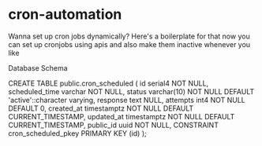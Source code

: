 # cron-automation

Wanna set up cron jobs dynamically?
Here's a boilerplate for that now you can set up cronjobs using apis and also make them inactive whenever you like

Database Schema

CREATE TABLE public.cron_scheduled (
id serial4 NOT NULL,
scheduled_time varchar NOT NULL,
status varchar(10) NOT NULL DEFAULT 'active'::character varying,
response text NULL,
attempts int4 NOT NULL DEFAULT 0,
created_at timestamptz NOT NULL DEFAULT CURRENT_TIMESTAMP,
updated_at timestamptz NOT NULL DEFAULT CURRENT_TIMESTAMP,
public_id uuid NOT NULL,
CONSTRAINT cron_scheduled_pkey PRIMARY KEY (id)
);
